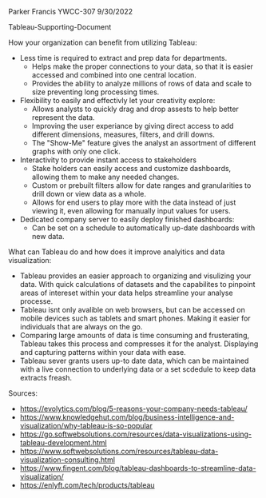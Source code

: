 Parker Francis
YWCC-307
9/30/2022

Tableau-Supporting-Document

How your organization can benefit from utilizing Tableau:
  - Less time is required to extract and prep data for departments.
    -  Helps make the proper connections to your data, so that it is easier accessed and combined into one central location.
    -  Provides the ability to analyze millions of rows of data and scale to size preventing long processing times.
  - Flexibility to easily and effectivly let your creativity explore:
    - Allows analysts to quickly drag and drop assests to help better represent the data.
    - Improving the user experiance by giving direct access to add different dimensions, measures, filters, and drill downs.
    - The "Show-Me" feature gives the analyst an assortment of different graphs with only one click.
  - Interactivity to provide instant access to stakeholders
    - Stake holders can easily access and customize dashboards, allowing them to make any needed changes.
    - Custom or prebuilt filters allow for date ranges and granularities to drill down or view data as a whole.
    - Allows for end users to play more with the data instead of just viewing it, even allowing for manually input values         for users.
  - Dedicated company server to easily deploy finished dashboards:
    - Can be set on a schedule to automatically up-date dashboards with new data.
    
What can Tableau do and how does it improve analyitics and data visualization:
  - Tableau provides an easier approach to organizing and visulizing your data. With quick calculations of datasets and the capabilites to pinpoint areas of intereset       within your data helps streamline your analyse processe. 
  - Tableau isnt only avalible on web browsers, but can be accessed on mobile devices such as tablets and smart phones.         Making it easier for individuals that are always     on the go.
  - Comparing large amounts of data is time consuming and frusterating, Tableau takes this process and compresses it for the     analyst. Displaying and capturing patterns within your data with ease.
  - Tableau sever grants users up-to date data, which can be maintained with a live connection to underlying data or a set       scdedule to keep data extracts freash.
  
Sources:
  - https://evolytics.com/blog/5-reasons-your-company-needs-tableau/
  - https://www.knowledgehut.com/blog/business-intelligence-and-visualization/why-tableau-is-so-popular
  - https://go.softwebsolutions.com/resources/data-visualizations-using-tableau-development.html
  - https://www.softwebsolutions.com/resources/tableau-data-visualization-consulting.html
  - https://www.fingent.com/blog/tableau-dashboards-to-streamline-data-visualization/
  - https://enlyft.com/tech/products/tableau
  
